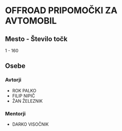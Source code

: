 # OFFROAD PRIPOMOČKI ZA AVTOMOBIL
## Mesto - Število točk
1 - 160
## Osebe
### Avtorji
 * ROK PALKO
 * FILIP NIPIČ
 * ŽAN ŽELEZNIK
### Mentorji
 * DARKO VISOČNIK